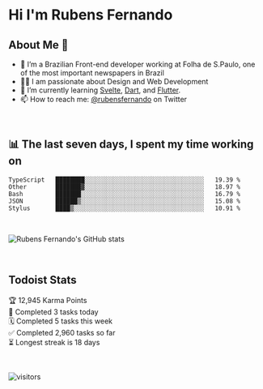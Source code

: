 # Hi I'm Rubens Fernando

## About Me 🚀

- 🌱 I’m a Brazilian Front-end developer working at Folha de S.Paulo, one of the most important newspapers in Brazil
- 👨‍💻 I am passionate about Design and Web Development
- 📖 I’m currently learning [Svelte](https://svelte.dev/), [Dart](https://dart.dev/), and [Flutter](https://flutter.dev/).
- 📫 How to reach me: [@rubensfernando](https://twitter.com/rubensfernando) on Twitter

<br />

## 📊 The last seven days, I spent my time working on

<!--START_SECTION:waka-->
```text
TypeScript   ████████░░░░░░░░░░░░░░░░░░░░░░░░░░░░░░░░░   19.39 % 
Other        ███████▓░░░░░░░░░░░░░░░░░░░░░░░░░░░░░░░░░   18.97 % 
Bash         ███████░░░░░░░░░░░░░░░░░░░░░░░░░░░░░░░░░░   16.79 % 
JSON         ██████▒░░░░░░░░░░░░░░░░░░░░░░░░░░░░░░░░░░   15.08 % 
Stylus       ████▒░░░░░░░░░░░░░░░░░░░░░░░░░░░░░░░░░░░░   10.91 % 
```
<!--END_SECTION:waka-->

<br />

![Rubens Fernando's GitHub stats](https://github-readme-stats.vercel.app/api?username=rubensfernando&show_icons=true&hide_border=true)

<br />

## Todoist Stats

<!-- TODO-IST:START -->
🏆  12,945 Karma Points           
🌸  Completed 3 tasks today           
🗓  Completed 5 tasks this week           
✅  Completed 2,960 tasks so far           
⏳  Longest streak is 18 days
<!-- TODO-IST:END -->

<br>

![visitors](https://visitor-badge.laobi.icu/badge?page_id=rubensfernando.rubensfernando)
